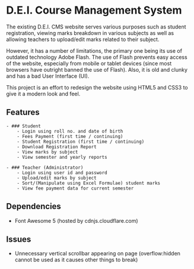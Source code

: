 # D.E.I. Course Management System

The existing D.E.I. CMS website serves various purposes such as student registration, viewing marks breakdown in various subjects as well as allowing teachers to upload/edit marks related to their subject.

However, it has a number of limitations, the primary one being its use of outdated technology Adobe Flash. The use of 
Flash prevents easy access of the website, especially from mobile or tablet devices (since most browsers have outright
banned the use of Flash). Also, it is old and clunky and has a bad User Interface (UI).

This project is an effort to redesign the website using HTML5 and CSS3 to give it a modern look and feel.

## Features

    - ### Student 
        - Login using roll no. and date of birth
        - Fees Payment (first time / continuing)
        - Student Registration (first time / continuing)
        - Download Registration Report
        - View marks by subject
        - View semester and yearly reports

    - ### Teacher (Administrator)
        - Login using user id and password
        - Upload/edit marks by subject
        - Sort/(Manipulate using Excel Formulae) student marks
        - View fee payment data for current semester

## Dependencies
- Font Awesome 5 (hosted by cdnjs.cloudflare.com)

## Issues
- Unnecessary vertical scrollbar appearing on page (overflow:hidden cannot be used as it causes other things to break)